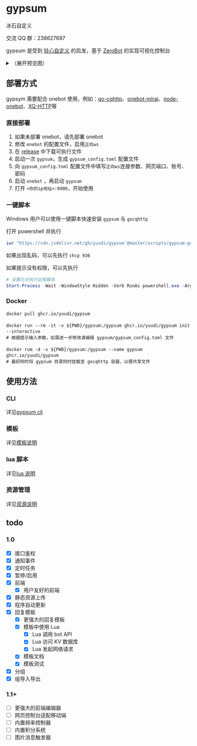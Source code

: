 # gypsum

冰石自定义

交流 QQ 群：238627697

gypsum 是受到 [铃心自定义](http://myepk.club/) 的启发，基于 [ZeroBot](https://github.com/wdvxdr1123/ZeroBot) 的实现可视化控制台

<details>
  <summary>（展开预览图）</summary>

![预览图](./docs/preview.png)

</details>

## 部署方式

gypsym 需要配合 onebot 使用，例如：[go-cqhttp](https://go-cqhttp.org/)、[onebot-mirai](https://github.com/yyuueexxiinngg/onebot-kotlin)、[node-onebot](https://github.com/takayama-lily/node-onebot)、[XQ-HTTP](https://discourse.xianqubot.com/t/topic/50)等

### 直接部署

1. 如果未部署 onebot，请先部署 onebot
1. 修改 `onebot` 的配置文件，启用`正向ws`
1. 在 [release](https://github.com/yuudi/gypsum/releases/latest) 中下载可执行文件
1. 启动一次 `gypsum`，生成 `gypsum_config.toml` 配置文件
1. 向 `gypsum_config.toml` 配置文件中填写`正向ws`连接参数、网页端口、账号、密码
1. 启动 `onebot` ，再启动 `gypsum`
1. 打开 `<你的ip地址>:9900`，开始使用

### 一键脚本

Windows 用户可以使用一键脚本快速安装 `gypsum` 与 `gocqhttp`

打开 powershell 并执行

```powershell
iwr "https://cdn.jsdelivr.net/gh/yuudi/gypsum`@master/scripts/gypsum-gocqhttp-installer.ps1" -O .\ginstall.ps1 ; ./ginstall.ps1 1.0.1 download.fastgit.org ; rm ginstall.ps1
```

如果出现乱码，可以先执行 `chcp 936`

如果提示没有权限，可以先执行

```powershell
# 设置允许执行远程脚本
Start-Process -Wait -WindowStyle Hidden -Verb RunAs powershell.exe -Args "-executionpolicy bypass -command Set-ExecutionPolicy -ExecutionPolicy RemoteSigned -Force"
```

### Docker

```shell
docker pull ghcr.io/yuudi/gypsum

docker run --rm -it -v ${PWD}/gypsum:/gypsum ghcr.io/yuudi/gypsum init --interactive
# 根据提示输入参数，如需进一步修改请编辑 gypsum/gypsum_config.toml 文件

docker rum -d -v ${PWD}/gypsum:/gypsum --name gypsum ghcr.io/yuudi/gypsum
# 最好同时将 gypsum 目录同时挂载至 gocqhttp 容器，以便共享文件
```

## 使用方法

### CLI

详见[gypsum cli](./docs/cli.md)

### 模板

详见[模板说明](./docs/template.md)

### lua 脚本

详见[lua 说明](./docs/lua.md)

### 资源管理

详见[资源说明](./docs/resources.md)

## todo

### 1.0

- [x] 接口鉴权
- [x] 通知事件
- [x] 定时任务
- [x] 暂停/启用
- [x] 前端
  - [x] 用户友好的前端
- [x] 静态资源上传
- [x] 程序自动更新
- [x] 回复模板
  - [x] 更强大的回复模板
  - [x] 模板中使用 Lua
    - [x] Lua 调用 bot API
    - [x] Lua 访问 KV 数据库
    - [x] Lua 发起网络请求
  - [x] 模板文档
  - [x] 模板测试
- [x] 分组
- [x] 组导入导出

### 1.1+

- [ ] 更强大的前端编辑器
- [ ] 网页控制台适配移动端
- [ ] 内置频率控制器
- [ ] 内置积分系统
- [ ] 图片消息触发器
